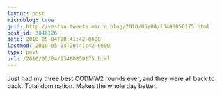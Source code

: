 ```yaml
---
layout: post
microblog: true
guid: http://vmstan-tweets.micro.blog/2010/05/04/13400850175.html
post_id: 3048126
date: 2010-05-04T20:41:42-0600
lastmod: 2010-05-04T20:41:42-0600
type: post
url: /2010/05/04/13400850175.html
---
```

Just had my three best CODMW2 rounds ever, and they were all back to back. Total domination. Makes the whole day better.

